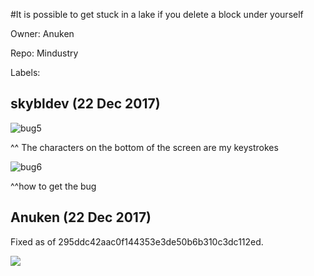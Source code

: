 #It is possible to get stuck in a lake if you delete a block under yourself

Owner: Anuken

Repo: Mindustry

Labels: 

## skybldev (22 Dec 2017)

![bug5](https://user-images.githubusercontent.com/30189017/34280006-b354e20e-e682-11e7-8e7a-a27e8b29e4e3.gif)

^^ The characters on the bottom of the screen are my keystrokes

![bug6](https://user-images.githubusercontent.com/30189017/34280158-bcfd2090-e683-11e7-86a3-f85296949632.gif)

^^how to get the bug


## Anuken (22 Dec 2017)

Fixed as of 295ddc42aac0f144353e3de50b6b310c3dc112ed.

![](https://i.imgur.com/He8eZU7.gif)

